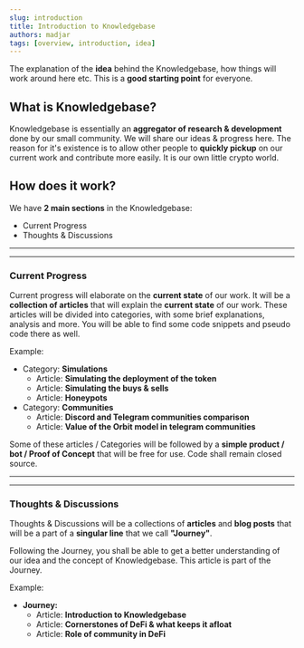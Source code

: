 ```yaml
---
slug: introduction
title: Introduction to Knowledgebase
authors: madjar
tags: [overview, introduction, idea]
---
```


The explanation of the **idea** behind the Knowledgebase, how things will work around here etc. This is a **good starting point** for everyone. 

<!-- truncate -->

## What is Knowledgebase?

Knowledgebase is essentially an **aggregator of research & development** done by our small community. We will share our ideas & progress here. The reason for it's existence is to allow other people to **quickly pickup** on our current work and contribute more easily. It is our own little crypto world.

## How does it work?

We have **2 main sections** in the Knowledgebase:
- Current Progress
- Thoughts & Discussions

---
---
### Current Progress

Current progress will elaborate on the **current state** of our work. It will be a **collection of articles** that will explain the **current state** of our work. These articles will be divided into categories, with some brief explanations, analysis and more. You will be able to find some code snippets and pseudo code there as well.

Example:
- Category: **Simulations**
  - Article: **Simulating the deployment of the token**
  - Article: **Simulating the buys & sells**
  - Article: **Honeypots**
- Category: **Communities**
  - Article: **Discord and Telegram communities comparison**
  - Article: **Value of the Orbit model in telegram communities**


Some of these articles / Categories will be followed by a **simple product / bot / Proof of Concept** that will be free for use. Code shall remain closed source.


---
---
### Thoughts & Discussions

Thoughts & Discussions will be a collections of **articles** and **blog posts** that will be a part of a **singular line** that we call **"Journey"**.

Following the Journey, you shall be able to get a better understanding of our idea and the concept of Knowledgebase. This article is part of the Journey.

Example:

- **Journey:**
  - Article: **Introduction to Knowledgebase**
  - Article: **Cornerstones of DeFi & what keeps it afloat**
  - Article: **Role of community in DeFi**
  